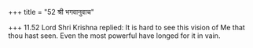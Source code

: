 +++
title = "52 श्री भगवानुवाच"

+++
11.52 Lord Shri Krishna replied: It is hard to see this vision of Me
that thou hast seen. Even the most powerful have longed for it in vain.
